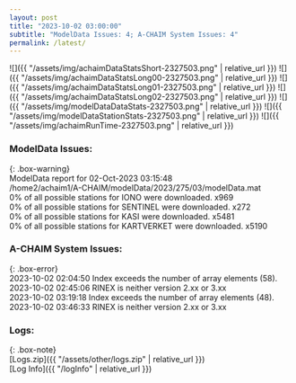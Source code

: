 ```yaml
---
layout: post
title: "2023-10-02 03:00:00"
subtitle: "ModelData Issues: 4; A-CHAIM System Issues: 4"
permalink: /latest/
---
```


![]({{ "/assets/img/achaimDataStatsShort-2327503.png" | relative_url }})
![]({{ "/assets/img/achaimDataStatsLong00-2327503.png" | relative_url }})
![]({{ "/assets/img/achaimDataStatsLong01-2327503.png" | relative_url }})
![]({{ "/assets/img/achaimDataStatsLong02-2327503.png" | relative_url }})
![]({{ "/assets/img/modelDataDataStats-2327503.png" | relative_url }})
![]({{ "/assets/img/modelDataStationStats-2327503.png" | relative_url }})
![]({{ "/assets/img/achaimRunTime-2327503.png" | relative_url }})


### ModelData Issues:  
  
{: .box-warning}  
 ModelData report for 02-Oct-2023 03:15:48   
 /home2/achaim1/A-CHAIM/modelData/2023/275/03/modelData.mat   
 0% of all possible stations for IONO were downloaded. x969   
 0% of all possible stations for SENTINEL were downloaded. x272   
 0% of all possible stations for KASI were downloaded. x5481   
 0% of all possible stations for KARTVERKET were downloaded. x5190   
  
### A-CHAIM System Issues:  
  
{: .box-error}  
2023-10-02 02:04:50 Index exceeds the number of array elements (58).  
2023-10-02 02:45:06 RINEX is neither version 2.xx or 3.xx  
2023-10-02 03:19:18 Index exceeds the number of array elements (48).  
2023-10-02 03:46:33 RINEX is neither version 2.xx or 3.xx  

### Logs:  
  
{: .box-note}  
[Logs.zip]({{ "/assets/other/logs.zip" | relative_url }})  
[Log Info]({{ "/logInfo" | relative_url }})  
